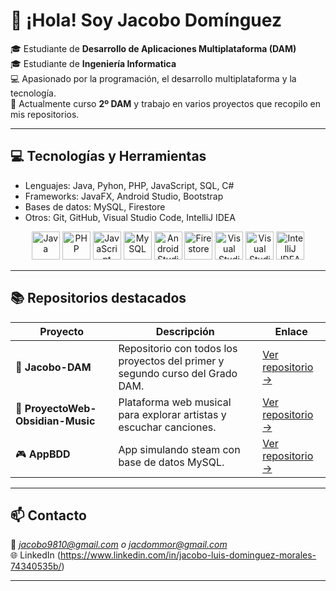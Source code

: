 # 👋 ¡Hola! Soy Jacobo Domínguez

🎓 Estudiante de **Desarrollo de Aplicaciones Multiplataforma (DAM)**  
🎓 Estudiante de **Ingeniería Informatica**  
💻 Apasionado por la programación, el desarrollo multiplataforma y la tecnología.  
🚀 Actualmente curso **2º DAM** y trabajo en varios proyectos que recopilo en mis repositorios.

---
## 💻 Tecnologías y Herramientas

- Lenguajes: Java, Pyhon, PHP, JavaScript, SQL, C#
- Frameworks: JavaFX, Android Studio, Bootstrap
- Bases de datos: MySQL, Firestore
- Otros: Git, GitHub, Visual Studio Code, IntelliJ IDEA

<p align="center">
  <img src="https://cdn.jsdelivr.net/gh/devicons/devicon/icons/java/java-original.svg" width="45" height="45" alt="Java"/>
  <img src="https://cdn.jsdelivr.net/gh/devicons/devicon/icons/php/php-original.svg" width="45" height="45" alt="PHP"/>
  <img src="https://cdn.jsdelivr.net/gh/devicons/devicon/icons/javascript/javascript-original.svg" width="45" height="45" alt="JavaScript"/>
  <img src="https://cdn.jsdelivr.net/gh/devicons/devicon/icons/mysql/mysql-original.svg" width="45" height="45" alt="MySQL"/>
  <img src="https://cdn.jsdelivr.net/gh/devicons/devicon/icons/android/android-original.svg" width="45" height="45" alt="Android Studio"/>
  <img src="https://cdn.jsdelivr.net/gh/devicons/devicon/icons/firebase/firebase-plain.svg" width="45" height="45" alt="Firestore"/>
  <img src="https://cdn.jsdelivr.net/gh/devicons/devicon/icons/vscode/vscode-original.svg" width="45" height="45" alt="Visual Studio Code"/>
  <img src="https://cdn.jsdelivr.net/gh/devicons/devicon/icons/visualstudio/visualstudio-plain.svg" width="45" height="45" alt="Visual Studio"/>
  <img src="https://cdn.jsdelivr.net/gh/devicons/devicon/icons/intellij/intellij-original.svg" width="45" height="45" alt="IntelliJ IDEA"/>
</p>

---

## 📚 Repositorios destacados

| Proyecto | Descripción | Enlace |
|-----------|--------------|--------|
| 💼 **Jacobo-DAM** | Repositorio con todos los proyectos del primer y segundo curso del Grado DAM. | [Ver repositorio →](https://github.com/Jacobo-Dominguez/Jacobo-DAM) |
| 🎵 **ProyectoWeb-Obsidian-Music** | Plataforma web musical para explorar artistas y escuchar canciones. | [Ver repositorio →](https://github.com/Jacobo-Dominguez/ProyectoWeb_Obsidian) |
| 🎮 **AppBDD** | App simulando steam con base de datos MySQL. | [Ver repositorio →](https://github.com/Jacobo-Dominguez/AppBBDD) |



---

## 📫 Contacto

📧 *jacobo9810@gmail.com o jacdommor@gmail.com*  
🌐 LinkedIn (https://www.linkedin.com/in/jacobo-luis-dominguez-morales-74340535b/)

---
